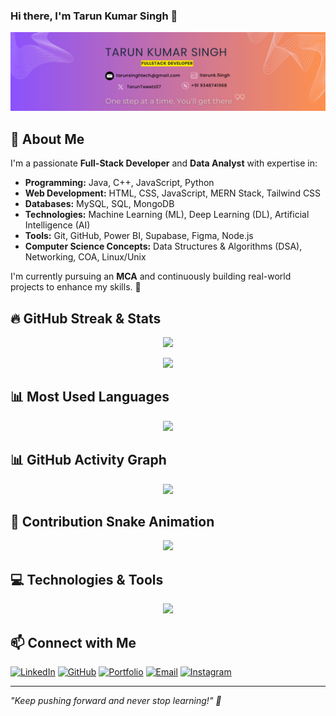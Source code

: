 ### Hi there, I'm Tarun Kumar Singh 👋

<!-- Profile Header Image -->
<p align="center">
  <img src="https://raw.githubusercontent.com/TarunSingh-07/TarunSingh-07/main/Tarun%20kumar%20Singh%20(6).png" alt="Banner"/>
</p>

## 🚀 About Me

I'm a passionate **Full-Stack Developer** and **Data Analyst** with expertise in:

- **Programming:** Java, C++, JavaScript, Python
- **Web Development:** HTML, CSS, JavaScript, MERN Stack, Tailwind CSS
- **Databases:** MySQL, SQL, MongoDB
- **Technologies:** Machine Learning (ML), Deep Learning (DL), Artificial Intelligence (AI)
- **Tools:** Git, GitHub, Power BI, Supabase, Figma, Node.js
- **Computer Science Concepts:** Data Structures & Algorithms (DSA), Networking, COA, Linux/Unix

I'm currently pursuing an **MCA** and continuously building real-world projects to enhance my skills. 🚀

## 🔥 GitHub Streak & Stats

<p align="center">
  <a href="https://github.com/your-github-username">
    <img src="https://github-readme-streak-stats.herokuapp.com/?user=your-github-username&theme=react&hide_border=true"/>
  </a>
</p>

<p align="center">
  <a href="https://github.com/your-github-username">
    <img src="https://github-readme-stats.vercel.app/api?username=your-github-username&show_icons=true&theme=react&hide_border=true"/>
  </a>
</p>

## 📊 Most Used Languages

<p align="center">
  <a href="https://github.com/your-github-username">
    <img src="https://github-readme-stats.vercel.app/api/top-langs/?username=your-github-username&layout=compact&theme=react&hide_border=true"/>
  </a>
</p>

## 📊 GitHub Activity Graph

<p align="center">
  <a href="https://github.com/your-github-username">
    <img src="https://github-readme-activity-graph.vercel.app/graph?username=your-github-username&theme=react-dark&hide_border=true"/>
  </a>
</p>

## 🐍 Contribution Snake Animation

<p align="center">
  <img src="https://github.com/your-github-username/your-github-username/blob/output/github-contribution-grid-snake.svg"/>
</p>

## 💻 Technologies & Tools

<p align="center">
  <img src="https://skillicons.dev/icons?i=java,cpp,javascript,python,html,css,tailwind,mongodb,mysql,nodejs,react,git,github,vscode,linux,figma,powerbi"/>
</p>

## 📫 Connect with Me

[![LinkedIn](https://img.shields.io/badge/LinkedIn-blue?style=for-the-badge&logo=linkedin)](https://www.linkedin.com/in/your-profile/)
[![GitHub](https://img.shields.io/badge/GitHub-grey?style=for-the-badge&logo=github)](https://github.com/your-github-username)
[![Portfolio](https://img.shields.io/badge/Portfolio-black?style=for-the-badge&logo=react)](https://your-portfolio.com)
[![Email](https://img.shields.io/badge/Email-red?style=for-the-badge&logo=gmail)](mailto:your-email@example.com)
[![Instagram](https://img.shields.io/badge/Instagram-purple?style=for-the-badge&logo=instagram)](https://instagram.com/itarunk.5ingh)

---
*"Keep pushing forward and never stop learning!" 🚀*
